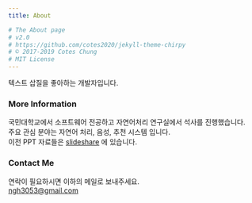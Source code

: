 ```yaml
---
title: About

# The About page
# v2.0
# https://github.com/cotes2020/jekyll-theme-chirpy
# © 2017-2019 Cotes Chung
# MIT License
---
```


텍스트 삽질을 좋아하는 개발자입니다. 

### More Information

국민대학교에서 소프트웨어 전공하고 자연어처리 연구실에서 석사를 진행했습니다.  
주요 관심 분야는 자연어 처리, 음성, 추천 시스템 입니다.  
이전 PPT 자료들은 [slideshare](https://www.slideshare.net/gyuhyeonNam/presentations) 에 있습니다. 

### Contact Me

연락이 필요하시면 이하의 메일로 보내주세요.  
[ngh3053@gmail.com](mailto:ngh3053@gmail.com)
